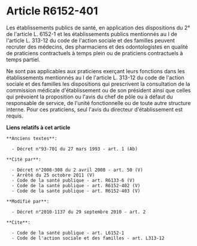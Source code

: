 # Article R6152-401

Les établissements publics de santé, en application des dispositions du 2° de l'article L. 6152-1 et les établissements
publics mentionnés au I de l'article L. 313-12 du code de l'action sociale et des familles peuvent recruter des médecins, des
pharmaciens et des odontologistes en qualité de praticiens contractuels à temps plein ou de praticiens contractuels à temps
partiel. 

Ne sont pas applicables aux praticiens exerçant leurs fonctions dans les établissements mentionnés au I de l'article L.
313-12 du code de l'action sociale et des familles les dispositions qui prescrivent la consultation de la commission médicale
d'établissement ou de son président ainsi que celles qui prévoient la proposition ou l'avis du chef de pôle ou à défaut du
responsable de service, de l'unité fonctionnelle ou de toute autre structure interne. Pour ces praticiens, seul l'avis du
directeur d'établissement est requis.

**Liens relatifs à cet article**

	**Anciens textes**:

	  - Décret n°93-701 du 27 mars 1993 - art. 1 (Ab)

	**Cité par**:

	  - Décret n°2008-308 du 2 avril 2008 - art. 50 (V)
	  - Arrêté du 25 octobre 2011 (V)
	  - Code de la santé publique - art. R6133-6 (V)
	  - Code de la santé publique - art. R6152-402 (V)
	  - Code de la santé publique - art. R6152-403 (V)

	**Modifié par**:

	  - Décret n°2010-1137 du 29 septembre 2010 - art. 2

	**Cite**:

	  - Code de la santé publique - art. L6152-1
	  - Code de l'action sociale et des familles - art. L313-12
